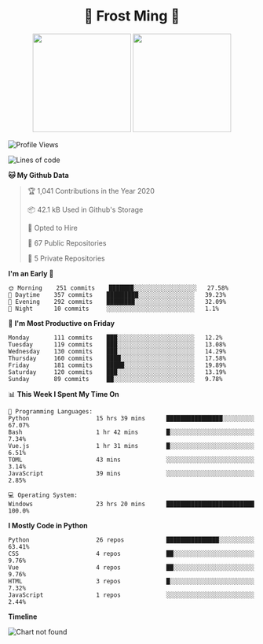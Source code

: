 <h1 align="center">🦄 Frost Ming 🐍</h1>

<p align="center">
  <img height="200" src="https://github-readme-stats.vercel.app/api?username=frostming&show_icons=true&theme=dracula&include_all_commits=true" />
  <img height="200" src="https://github-readme-stats.vercel.app/api/top-langs/?username=frostming&theme=dracula&show_icons=true" />
</p>

<!--START_SECTION:waka-->
![Profile Views](http://img.shields.io/badge/Profile%20Views-16-blue)

![Lines of code](https://img.shields.io/badge/From%20Hello%20World%20I%27ve%20Written-13.6%20million%20lines%20of%20code-blue)

**🐱 My Github Data** 

> 🏆 1,041 Contributions in the Year 2020
 > 
> 📦 42.1 kB Used in Github's Storage 
 > 
> 💼 Opted to Hire
 > 
> 📜 67 Public Repositories
 > 
> 🔑 5 Private Repositories 

**I'm an Early 🐤** 

```text
🌞 Morning    251 commits    ███████░░░░░░░░░░░░░░░░░░   27.58% 
🌆 Daytime    357 commits    █████████░░░░░░░░░░░░░░░░   39.23% 
🌃 Evening    292 commits    ████████░░░░░░░░░░░░░░░░░   32.09% 
🌙 Night      10 commits     ░░░░░░░░░░░░░░░░░░░░░░░░░   1.1%

```
📅 **I'm Most Productive on Friday** 

```text
Monday       111 commits    ███░░░░░░░░░░░░░░░░░░░░░░   12.2% 
Tuesday      119 commits    ███░░░░░░░░░░░░░░░░░░░░░░   13.08% 
Wednesday    130 commits    ███░░░░░░░░░░░░░░░░░░░░░░   14.29% 
Thursday     160 commits    ████░░░░░░░░░░░░░░░░░░░░░   17.58% 
Friday       181 commits    █████░░░░░░░░░░░░░░░░░░░░   19.89% 
Saturday     120 commits    ███░░░░░░░░░░░░░░░░░░░░░░   13.19% 
Sunday       89 commits     ██░░░░░░░░░░░░░░░░░░░░░░░   9.78%

```


📊 **This Week I Spent My Time On** 

```text
💬 Programming Languages: 
Python                   15 hrs 39 mins      ████████████████░░░░░░░░░   67.07% 
Bash                     1 hr 42 mins        █░░░░░░░░░░░░░░░░░░░░░░░░   7.34% 
Vue.js                   1 hr 31 mins        █░░░░░░░░░░░░░░░░░░░░░░░░   6.51% 
TOML                     43 mins             ░░░░░░░░░░░░░░░░░░░░░░░░░   3.14% 
JavaScript               39 mins             ░░░░░░░░░░░░░░░░░░░░░░░░░   2.85%

💻 Operating System: 
Windows                  23 hrs 20 mins      █████████████████████████   100.0%

```

**I Mostly Code in Python** 

```text
Python                   26 repos            ███████████████░░░░░░░░░░   63.41% 
CSS                      4 repos             ██░░░░░░░░░░░░░░░░░░░░░░░   9.76% 
Vue                      4 repos             ██░░░░░░░░░░░░░░░░░░░░░░░   9.76% 
HTML                     3 repos             █░░░░░░░░░░░░░░░░░░░░░░░░   7.32% 
JavaScript               1 repos             ░░░░░░░░░░░░░░░░░░░░░░░░░   2.44%

```


**Timeline**

![Chart not found](https://github.com/frostming/frostming/blob/master/charts/bar_graph.png) 


<!--END_SECTION:waka-->
